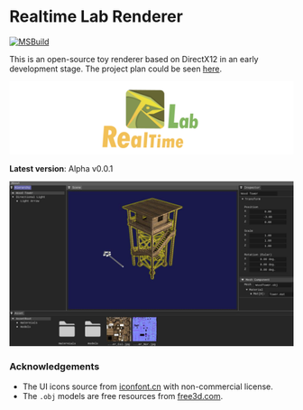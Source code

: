 # Realtime Lab Renderer

[![MSBuild](https://github.com/liubai01/Realtime-Lab/actions/workflows/msbuild.yml/badge.svg?branch=master)](https://github.com/liubai01/Realtime-Lab/actions/workflows/msbuild.yml)

This is an open-source toy renderer based on DirectX12 in an early development stage. The project plan could be seen [here](https://github.com/liubai01/Realtime-Lab/projects/1).

![](docs/figs/banner_4x.png)

**Latest version**: Alpha v0.0.1

![](docs/figs/alphav001_screenshot.jpg)

### Acknowledgements

- The UI icons source from [iconfont.cn](https://www.iconfont.cn/) with non-commercial license.
- The `.obj` models are free resources from [free3d.com](https://free3d.com/).